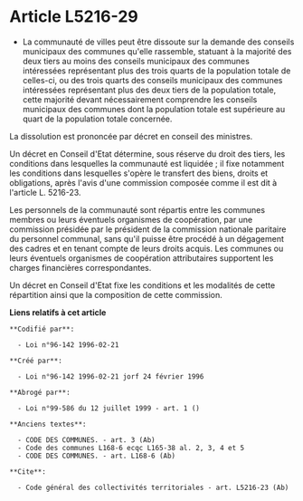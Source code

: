 # Article L5216-29

- La communauté de villes peut être dissoute sur la demande des conseils municipaux des communes qu'elle rassemble, statuant
à la majorité des deux tiers au moins des conseils municipaux des communes intéressées représentant plus des trois quarts de
la population totale de celles-ci, ou des trois quarts des conseils municipaux des communes intéressées représentant plus des
deux tiers de la population totale, cette majorité devant nécessairement comprendre les conseils municipaux des communes dont
la population totale est supérieure au quart de la population totale concernée.

La dissolution est prononcée par décret en conseil des ministres.

Un décret en Conseil d'Etat détermine, sous réserve du droit des tiers, les conditions dans lesquelles la communauté est
liquidée ; il fixe notamment les conditions dans lesquelles s'opère le transfert des biens, droits et obligations, après
l'avis d'une commission composée comme il est dit à l'article L. 5216-23.

Les personnels de la communauté sont répartis entre les communes membres ou leurs éventuels organismes de coopération, par
une commission présidée par le président de la commission nationale paritaire du personnel communal, sans qu'il puisse être
procédé à un dégagement des cadres et en tenant compte de leurs droits acquis. Les communes ou leurs éventuels organismes de
coopération attributaires supportent les charges financières correspondantes.

Un décret en Conseil d'Etat fixe les conditions et les modalités de cette répartition ainsi que la composition de cette
commission.

**Liens relatifs à cet article**

	**Codifié par**:

	  - Loi n°96-142 1996-02-21

	**Créé par**:

	  - Loi n°96-142 1996-02-21 jorf 24 février 1996

	**Abrogé par**:

	  - Loi n°99-586 du 12 juillet 1999 - art. 1 ()

	**Anciens textes**:

	  - CODE DES COMMUNES. - art. 3 (Ab)
	  - Code des communes L168-6 ecqc L165-38 al. 2, 3, 4 et 5
	  - CODE DES COMMUNES. - art. L168-6 (Ab)

	**Cite**:

	  - Code général des collectivités territoriales - art. L5216-23 (Ab)
